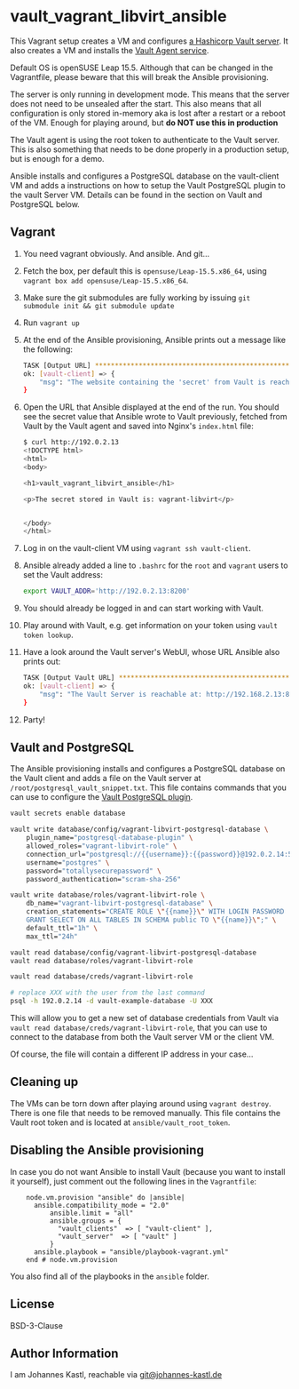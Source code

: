 # vault_vagrant_libvirt_ansible

This Vagrant setup creates a VM and configures [a Hashicorp Vault
server](https://www.hashicorp.com/products/vault). It also creates a VM and
installs the [Vault Agent
service](https://developer.hashicorp.com/vault/tutorials/vault-agent/agent-quick-start).

Default OS is openSUSE Leap 15.5. Although that can be changed in the
Vagrantfile, please beware that this will break the Ansible provisioning.

The server is only running in development mode. This means that the server does
not need to be unsealed after the start. This also means that all configuration
is only stored in-memory aka is lost after a restart or a reboot of the VM.
Enough for playing around, but **do NOT use this in production**

The Vault agent is using the root token to authenticate to the Vault server.
This is also something that needs to be done properly in a production setup, but
is enough for a demo.

Ansible installs and configures a PostgreSQL database on the vault-client VM and
adds a instructions on how to setup the Vault PostgreSQL plugin to the vault
Server VM. Details can be found in the section on Vault and PostgreSQL below.

## Vagrant

1. You need vagrant obviously. And ansible. And git...
1. Fetch the box, per default this is `opensuse/Leap-15.5.x86_64`, using
   `vagrant box add opensuse/Leap-15.5.x86_64`.
1. Make sure the git submodules are fully working by issuing `git submodule init
   && git submodule update`
1. Run `vagrant up`
1. At the end of the Ansible provisioning, Ansible prints out a message like the
   following:

   ```bash
   TASK [Output URL] *******************************************************************************
   ok: [vault-client] => {
       "msg": "The website containing the 'secret' from Vault is reachable at http://192.0.2.13"
   }
   ```

1. Open the URL that Ansible displayed at the end of the run. You should see the
   secret value that Ansible wrote to Vault previously, fetched from Vault by
   the Vault agent and saved into Nginx's `index.html` file:

   ```bash
   $ curl http://192.0.2.13
   <!DOCTYPE html>
   <html>
   <body>

   <h1>vault_vagrant_libvirt_ansible</h1>

   <p>The secret stored in Vault is: vagrant-libvirt</p>


   </body>
   </html>
   ```

1. Log in on the vault-client VM using `vagrant ssh vault-client`.
1. Ansible already added a line to `.bashrc` for the `root` and `vagrant` users
   to set the Vault address:

   ```bash
   export VAULT_ADDR='http://192.0.2.13:8200'
   ```

1. You should already be logged in and can start working with Vault.
1. Play around with Vault, e.g. get information on your token using `vault token
   lookup`.
1. Have a look around the Vault server's WebUI, whose URL Ansible also prints
   out:

   ```bash
   TASK [Output Vault URL] ********************************************************
   ok: [vault-client] => {
       "msg": "The Vault Server is reachable at: http://192.168.2.13:8200"
   }
   ```

1. Party!

## Vault and PostgreSQL

The Ansible provisioning installs and configures a PostgreSQL database on the
Vault client and adds a file on the Vault server at
`/root/postgresql_vault_snippet.txt`. This file contains commands that you can
use to configure the [Vault PostgreSQL
plugin](https://developer.hashicorp.com/vault/docs/secrets/databases/postgresql).

```bash
vault secrets enable database

vault write database/config/vagrant-libvirt-postgresql-database \
    plugin_name="postgresql-database-plugin" \
    allowed_roles="vagrant-libvirt-role" \
    connection_url="postgresql://{{username}}:{{password}}@192.0.2.14:5432/vault-example-database" \
    username="postgres" \
    password="totallysecurepassword" \
    password_authentication="scram-sha-256"

vault write database/roles/vagrant-libvirt-role \
    db_name="vagrant-libvirt-postgresql-database" \
    creation_statements="CREATE ROLE \"{{name}}\" WITH LOGIN PASSWORD '{{password}}' VALID UNTIL '{{expiration}}'; \
    GRANT SELECT ON ALL TABLES IN SCHEMA public TO \"{{name}}\";" \
    default_ttl="1h" \
    max_ttl="24h"

vault read database/config/vagrant-libvirt-postgresql-database
vault read database/roles/vagrant-libvirt-role

vault read database/creds/vagrant-libvirt-role

# replace XXX with the user from the last command
psql -h 192.0.2.14 -d vault-example-database -U XXX
```

This will allow you to get a new set of database credentials from Vault via
`vault read database/creds/vagrant-libvirt-role`, that you can use to connect to
the database from both the Vault server VM or the client VM.

Of course, the file will contain a different IP address in your case...

## Cleaning up

The VMs can be torn down after playing around using `vagrant destroy`. There is
one file that needs to be removed manually. This file contains the Vault root
token and is located at `ansible/vault_root_token`.

## Disabling the Ansible provisioning

In case you do not want Ansible to install Vault (because you want to install
it yourself), just comment out the following lines in the `Vagrantfile`:

```hcl
    node.vm.provision "ansible" do |ansible|
      ansible.compatibility_mode = "2.0"
          ansible.limit = "all"
          ansible.groups = {
            "vault_clients"  => [ "vault-client" ],
            "vault_server"  => [ "vault" ]
          }
      ansible.playbook = "ansible/playbook-vagrant.yml"
    end # node.vm.provision
```

You also find all of the playbooks in the `ansible` folder.

## License

BSD-3-Clause

## Author Information

I am Johannes Kastl, reachable via git@johannes-kastl.de
